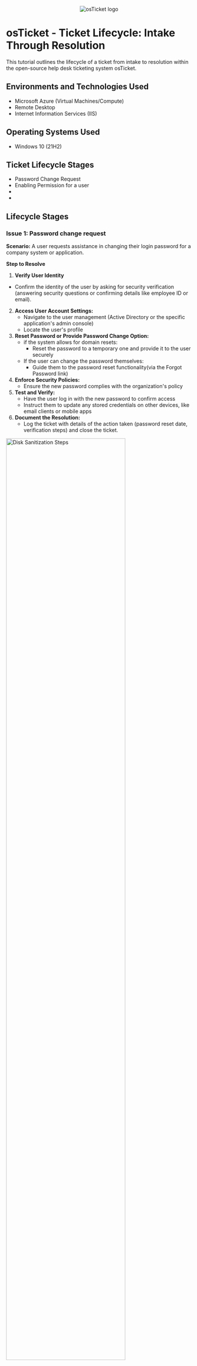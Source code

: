 <p align="center">
<img src="https://i.imgur.com/Clzj7Xs.png" alt="osTicket logo"/>
</p>

<h1>osTicket - Ticket Lifecycle: Intake Through Resolution</h1>
This tutorial outlines the lifecycle of a ticket from intake to resolution within the open-source help desk ticketing system osTicket.<br />


<h2>Environments and Technologies Used</h2>

- Microsoft Azure (Virtual Machines/Compute)
- Remote Desktop
- Internet Information Services (IIS)

<h2>Operating Systems Used </h2>

- Windows 10</b> (21H2)

<h2>Ticket Lifecycle Stages</h2>

- Password Change Request
- Enabling Permission for a user
- 
- 

<h2>Lifecycle Stages</h2>


<h3>Issue 1: Password change request</h3>

__Scenario:__ A user requests assistance in changing their login password for a company system or application.

__Step to Resolve__ 
1. __Verify User Identity__
  - Confirm the identity of the user by asking for security verification (answering security questions or confirming details like employee ID or email).
2. __Access User Account Settings:__
   - Navigate to the user management (Active Directory or the specific application's admin console)
   - Locate the user's profile
3. __Reset Password or Provide Password Change Option:__
   - if the system allows for domain resets:
        - Reset the password to a temporary one and provide it to the user securely
   - If the user can change the password themselves:
        -  Guide them to the password reset functionality(via the Forgot Password link)
4. __Enforce Security Policies:__
   - Ensure the new password complies with the organization's policy
5. __Test and Verify:__
   - Have the user log in with the new password to confirm access
   - Instruct them to update any stored credentials on other devices, like email clients or mobile apps
6. __Document the Resolution:__
   - Log the ticket with details of the action taken (password reset date, verification steps) and close the ticket.
   

<img src="https://i.imgur.com/DJmEXEB.png" height="80%" width="80%" alt="Disk Sanitization Steps"/>

<h3>Issue 2: Issues with Printer</h3>

__Scenario:__ A user reports that they are unable to connect to the office printer and cannot print any documents.

__Step to Resolve:__ 
   1. __Check Printer Status:__
      - Verify that the printer is powered on, online, and connected to the network
   2. __Verify User's Device Configuration:__
      - Check the user's device to ensure the printer is installed and set the default printer. If not, add the printer using its IP address or hostname
   3. __Run Troubleshooter:__
      - Run the printer troubleshooter on the user's device to identify and resolve common connectivity issues
   4. __Test Printing:__
      - Send a test print job to ensure the user can print successfully, If unsuccessful, escalate to the network or hardware team 


<img src="https://i.imgur.com/DJmEXEB.png" height="80%" width="80%" alt="Disk Sanitization Steps"/>

<p>
Lorem ipsum dolor sit amet, consectetur adipiscing elit, sed do eiusmod tempor incididunt ut labore et dolore magna aliqua. Ut enim ad minim veniam, quis nostrud exercitation ullamco laboris nisi ut aliquip ex ea commodo consequat. Duis aute irure dolor in reprehenderit in voluptate velit esse cillum dolore eu fugiat nulla pariatur.
</p>
<br />

<p>
<img src="https://i.imgur.com/DJmEXEB.png" height="80%" width="80%" alt="Disk Sanitization Steps"/>
</p>
<p>
Lorem ipsum dolor sit amet, consectetur adipiscing elit, sed do eiusmod tempor incididunt ut labore et dolore magna aliqua. Ut enim ad minim veniam, quis nostrud exercitation ullamco laboris nisi ut aliquip ex ea commodo consequat. Duis aute irure dolor in reprehenderit in voluptate velit esse cillum dolore eu fugiat nulla pariatur.
</p>
<br />
